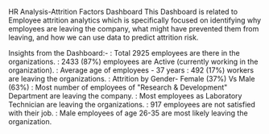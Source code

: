 HR Analysis-Attrition Factors Dashboard
This Dashboard is related to Employee attrition analytics which is specifically focused on identifying why employees are leaving the company, what might have prevented them from leaving, and how we can use data to predict attrition risk.

Insights from the Dashboard:-
: Total 2925 employees are there in the organizations.
: 2433 (87%) employees are Active (currently working in the organization).
: Average age of employees - 37 years
: 492 (17%) workers are leaving the organizations.
: Attrition by Gender- Female (37%) Vs Male (63%)
: Most number of employees of "Research & Development" Department are leaving the company.
: Most employees as Laboratory Technician are leaving the organizations.
: 917 employees are not satisfied with their job.
: Male employees of age 26-35 are most likely leaving the organization.
